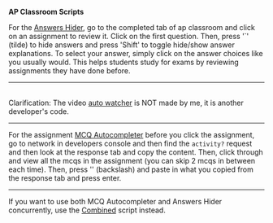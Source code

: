**AP Classroom Scripts**

For the [Answers Hider](https://github.com/patrickzhou1234/AP-Classroom-Scripts/blob/main/Answers-Hider.js), go to the completed tab of ap classroom and click on an assignment to review it. Click on the first question. Then, press '`' (tilde) to hide answers and press 'Shift' to toggle hide/show answer explanations. To select your answer, simply click on the answer choices like you usually would. This helps students study for exams by reviewing assignments they have done before. 
***
<br>Clarification: The video [auto watcher](https://github.com/patrickzhou1234/APClassroomPlus/blob/main/AP20auto-watch.js) is NOT made by me, it is another developer's code. 
***
For the assignment [MCQ Autocompleter](https://github.com/patrickzhou1234/APClassroomPlus/blob/main/Autocompleter.js) before you click the assignment, go to network in developers console and then find the <code>activity?</code> request and then look at the response tab and copy the content. Then, click through and view all the mcqs in the assignment (you can skip 2 mcqs in between each time). Then, press '\' (backslash) and paste in what you copied from the response tab and press enter.
***
If you want to use both MCQ Autocompleter and Answers Hider concurrently, use the [Combined](https://github.com/patrickzhou1234/APClassroomPlus/blob/main/Combined.js) script instead.
